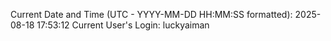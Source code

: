 Current Date and Time (UTC - YYYY-MM-DD HH:MM:SS formatted): 2025-08-18 17:53:12
Current User's Login: luckyaiman
